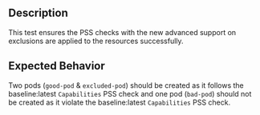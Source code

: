## Description

This test ensures the PSS checks with the new advanced support on exclusions are applied to the resources successfully.

## Expected Behavior

Two pods (`good-pod` & `excluded-pod`) should be created as it follows the baseline:latest `Capabilities` PSS check and one pod (`bad-pod`) should not be created as it violate the baseline:latest `Capabilities` PSS check.
